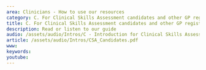 ```yaml
---
area: Clinicians - How to use our resources
category: C. For Clinical Skills Assessment candidates and other GP registrars
title: C. For Clinical Skills Assessment candidates and other GP registrars
description: Read or listen to our guide
audio: /assets/audio/Intros/C - Introduction for Clinical Skills Assessment candidates and other GP Registrars - MQ.mp3
article: /assets/audio/Intros/CSA_Candidates.pdf
www: 
keywords: 
youtube: 
--- 
```

